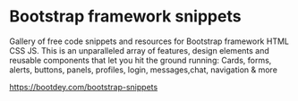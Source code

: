 # Bootstrap framework snippets

Gallery of free code snippets and resources for Bootstrap framework HTML CSS JS.
This is an unparalleled array of features, design elements and reusable components that let you hit the ground running:
Cards, forms, alerts, buttons, panels, profiles, login, messages,chat, navigation & more

https://bootdey.com/bootstrap-snippets
